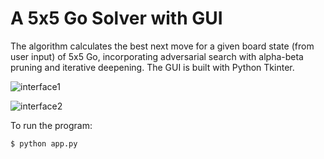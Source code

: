 # A 5x5 Go Solver with GUI

The algorithm calculates the best next move for a given board state (from user input) of 5x5 Go, incorporating adversarial search with alpha-beta pruning and iterative deepening. The GUI is built with Python Tkinter.

![interface1](https://github.com/roujiawen/CS_Assignments/blob/master/CS152-GoSolver/img/test_case_2.png)

![interface2](https://github.com/roujiawen/CS_Assignments/blob/master/CS152-GoSolver/img/solution_2.png)

To run the program:
```
$ python app.py
```
